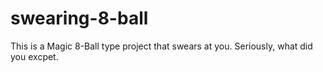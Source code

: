 # swearing-8-ball
This is a Magic 8-Ball type project that swears at you. Seriously, what did you excpet.
